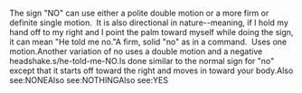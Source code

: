 The sign "NO" can use either a polite double motion or a more firm or definite
  single motion.  It is also directional in nature--meaning, if I hold my
  hand off to my right and I point the palm toward myself while doing the sign,
  it can mean "He told me no."A firm, solid "no" as in a command.  Uses one motion.Another variation of no uses a double motion and a negative headshake.s/he-told-me-NO.Is done similar to the normal sign for "no" except that it starts off toward 
  the right and moves in toward your body.Also see:NONEAlso see:NOTHINGAlso see:YES